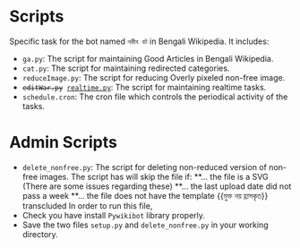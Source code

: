 # Scripts
Specific task for the bot named <code>নকীব বট</code> in Bengali Wikipedia. It includes:
* <code>ga.py</code>: The script for maintaining Good Articles in Bengali Wikipedia.
* <code>cat.py</code>: The script for maintaining redirected categories.
* <code>reduceImage.py</code>: The script for reducing Overly pixeled non-free image.
* <code><del>editWar.py</del> <ins>realtime.py</ins></code>: The script for maintaining realtime tasks.
* <code>schedule.cron</code>: The cron file which controls the periodical activity of the tasks.
# Admin Scripts
* <code>delete_nonfree.py</code>: The script for deleting non-reduced version of non-free images. The script has will skip the file if:
**... the file is a SVG (There are some issues regarding these)
**... the last upload date did not pass a week
**... the file does not have the template {{মুক্ত নয় হ্রাসকৃত}} transcluded
In order to run this file,
* Check you have install <code>Pywikibot</code> library properly.
* Save the two files <code>setup.py</code> and <code>delete_nonfree.py</code> in your working directory.

